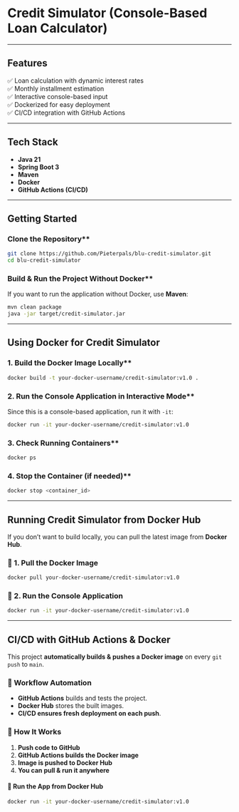# Credit Simulator (Console-Based Loan Calculator)

---

## Features
✅ Loan calculation with dynamic interest rates  
✅ Monthly installment estimation  
✅ Interactive console-based input  
✅ Dockerized for easy deployment  
✅ CI/CD integration with GitHub Actions  

---

## Tech Stack
- **Java 21**  
- **Spring Boot 3**  
- **Maven**  
- **Docker**  
- **GitHub Actions (CI/CD)**  

---

## Getting Started

### Clone the Repository**
```sh
git clone https://github.com/Pieterpals/blu-credit-simulator.git
cd blu-credit-simulator
```

### Build & Run the Project Without Docker**
If you want to run the application without Docker, use **Maven**:
```sh
mvn clean package
java -jar target/credit-simulator.jar
```

---

## Using Docker for Credit Simulator

### 1. Build the Docker Image Locally**
```sh
docker build -t your-docker-username/credit-simulator:v1.0 .
```

### 2. Run the Console Application in Interactive Mode**
Since this is a console-based application, run it with `-it`:
```sh
docker run -it your-docker-username/credit-simulator:v1.0
```

### 3. Check Running Containers**
```sh
docker ps
```

### 4. Stop the Container (if needed)**
```sh
docker stop <container_id>
```

---

## **Running Credit Simulator from Docker Hub**
If you don’t want to build locally, you can pull the latest image from **Docker Hub**.

### **🔹 1. Pull the Docker Image**
```sh
docker pull your-docker-username/credit-simulator:v1.0
```

### **🔹 2. Run the Console Application**
```sh
docker run -it your-docker-username/credit-simulator:v1.0
```

---

## **CI/CD with GitHub Actions & Docker**
This project **automatically builds & pushes a Docker image** on every `git push` to `main`.

### **🔹 Workflow Automation**
- **GitHub Actions** builds and tests the project.
- **Docker Hub** stores the built images.
- **CI/CD ensures fresh deployment on each push**.

### **🔹 How It Works**
1. **Push code to GitHub**  
2. **GitHub Actions builds the Docker image**  
3. **Image is pushed to Docker Hub**  
4. **You can pull & run it anywhere**  

#### **🔹 Run the App from Docker Hub**
```sh
docker run -it your-docker-username/credit-simulator:v1.0
```
